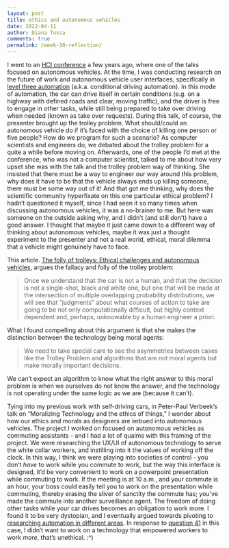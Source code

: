 ```yaml
---
layout: post
title: ethics and autonomous vehicles
date: 2022-04-11
author: Diana Tosca
comments: true
permalink: /week-10-reflection/
---
```


I went to an [HCI conference](https://hci4safety.offis.de/) a few years ago, where one of the talks focused on autonomous vehicles. At the time, I was conducting research on the future of work and autonomous vehicle user interfaces, specifically in [level three automation](https://www.jdpower.com/cars/shopping-guides/levels-of-autonomous-driving-explained#:~:text=Level%203%20is%20known%20as,can%20engage%20in%20other%20activities.) (a.k.a. conditional driving automation). In this mode of automation, the car can drive itself in certain conditions (e.g. on a highway with defined roads and clear, moving traffic), and the driver is free to engage in other tasks, while still being prepared to take over driving when needed (known as take over requests). During this talk, of course, the presenter brought up the trolley problem. What should/could an autonomous vehicle do if it’s faced with the choice of killing one person or five people? How do we program for such a scenario? As computer scientists and engineers do, we debated about the trolley problem for a quite a while before moving on. Afterwards, one of the people I’d met at the conference, who was not a computer scientist, talked to me about how very upset she was  with the talk and the trolley problem way of thinking. She insisted that there must be a way to engineer our way around this problem, why does it have to be that the vehicle always ends up killing someone, there must be some way out of it! And that got me thinking, why does the scientific community hyperfixate on this one particular ethical problem? I hadn’t questioned it myself, since I had seen it so many times when discussing autonomous vehicles, it was a no-brainer to me. But here was someone on the outside asking why, and I didn’t (and still don’t) have a good answer. I thought that maybe it just came down to a different way of thinking about autonomous vehicles, maybe it was just a thought experiment to the presenter and not a real world, ethical, moral dilemma that a vehicle might genuinely have to face.

This article. [The folly of trolleys: Ethical challenges and autonomous vehicles](https://www.brookings.edu/research/the-folly-of-trolleys-ethical-challenges-and-autonomous-vehicles/), argues the fallacy and folly of the trolley problem:

>Once we understand that the car is not a human, and that the decision is not a single-shot, black and white one, but one that will be made at the intersection of multiple overlapping probability distributions, we will see that “judgments” about what courses of action to take are going to be not only computationally difficult, but highly context dependent and, perhaps, unknowable by a human engineer a priori.

What I found compelling about this argument is that she makes the distinction between the technology being moral agents:

>We need to take special care to see the asymmetries between cases like the Trolley Problem and algorithms that are not moral agents but make morally important decisions.

We can’t expect an algorithm to know what the right answer to this moral problem is when we ourselves do not know the answer, and the technology is not operating under the same logic as we are (because it can’t).

Tying into my previous work with self-driving cars, in Peter-Paul Verbeek’s talk on “Moralizing Technology and the ethics of things,” I wonder about how our ethics and morals as designers are imbued into autonomous vehicles. The project I worked on focused on autonomous vehicles as commuting assistants - and I had a lot of qualms with this framing of the project. We were researching the UX/UI of autonomous technology to serve the white collar workers, and instilling into it the values of working off the clock. In this way, I think we were playing into societies of control - you don’t *have* to work while you commute to work, but the way this interface is designed, it’d be very convenient to work on a powerpoint presentation while commuting to work. If the meeting is at 10 a.m., and your commute is an hour, your boss could easily tell you to work on the presentation while commuting, thereby erasing the sliver of sanctity the commute has; you’ve made the commute into another surveillance agent. The freedom of doing other tasks while your car drives becomes an obligation to work more. I found it to be very dystopian, and I eventually argued towards pivoting to [researching automation in different areas](https://dl.acm.org/doi/10.1145/3409118.3475154). In response to [question 41](https://medium.com/@frailestthing/do-artifacts-have-ethics-672246c6696a) in this case, I didn’t want to work on a technology that empowered workers to work *more*, that’s unethical. :^)